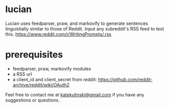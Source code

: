 # lucian

Lucian uses feedparser, praw, and markovify to generate sentences linguistially similar to those of Reddit. Input any subreddit's RSS feed to test this.
https://www.reddit.com/r/WritingPrompts/.rss


# prerequisites

*  feedparser, praw, markovify modules
*  a RSS url
*  a client_id and client_secret from reddit: https://github.com/reddit-archive/reddit/wiki/OAuth2

Feel free to contact me at katekulinski@gmail.com if you have any suggestions or questions.

